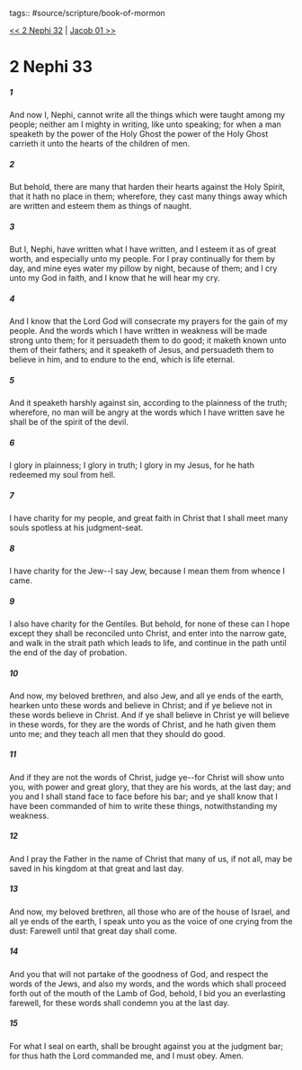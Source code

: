 tags:: #source/scripture/book-of-mormon

[<< 2 Nephi 32](/Book_of_Mormon/02_2_Nephi/2_Nephi_32.md) | [Jacob 01 >>](/Book_of_Mormon/03_Jacob/Jacob_01.md)

# 2 Nephi 33

##### 1

And now I, Nephi, cannot write all the things which were taught among my people; neither am I mighty in writing, like unto speaking; for when a man speaketh by the power of the Holy Ghost the power of the Holy Ghost carrieth it unto the hearts of the children of men.

##### 2

But behold, there are many that harden their hearts against the Holy Spirit, that it hath no place in them; wherefore, they cast many things away which are written and esteem them as things of naught.

##### 3

But I, Nephi, have written what I have written, and I esteem it as of great worth, and especially unto my people. For I pray continually for them by day, and mine eyes water my pillow by night, because of them; and I cry unto my God in faith, and I know that he will hear my cry.

##### 4

And I know that the Lord God will consecrate my prayers for the gain of my people. And the words which I have written in weakness will be made strong unto them; for it persuadeth them to do good; it maketh known unto them of their fathers; and it speaketh of Jesus, and persuadeth them to believe in him, and to endure to the end, which is life eternal.

##### 5

And it speaketh harshly against sin, according to the plainness of the truth; wherefore, no man will be angry at the words which I have written save he shall be of the spirit of the devil.

##### 6

I glory in plainness; I glory in truth; I glory in my Jesus, for he hath redeemed my soul from hell.

##### 7

I have charity for my people, and great faith in Christ that I shall meet many souls spotless at his judgment-seat.

##### 8

I have charity for the Jew--I say Jew, because I mean them from whence I came.

##### 9

I also have charity for the Gentiles. But behold, for none of these can I hope except they shall be reconciled unto Christ, and enter into the narrow gate, and walk in the strait path which leads to life, and continue in the path until the end of the day of probation.

##### 10

And now, my beloved brethren, and also Jew, and all ye ends of the earth, hearken unto these words and believe in Christ; and if ye believe not in these words believe in Christ. And if ye shall believe in Christ ye will believe in these words, for they are the words of Christ, and he hath given them unto me; and they teach all men that they should do good.

##### 11

And if they are not the words of Christ, judge ye--for Christ will show unto you, with power and great glory, that they are his words, at the last day; and you and I shall stand face to face before his bar; and ye shall know that I have been commanded of him to write these things, notwithstanding my weakness.

##### 12

And I pray the Father in the name of Christ that many of us, if not all, may be saved in his kingdom at that great and last day.

##### 13

And now, my beloved brethren, all those who are of the house of Israel, and all ye ends of the earth, I speak unto you as the voice of one crying from the dust: Farewell until that great day shall come.

##### 14

And you that will not partake of the goodness of God, and respect the words of the Jews, and also my words, and the words which shall proceed forth out of the mouth of the Lamb of God, behold, I bid you an everlasting farewell, for these words shall condemn you at the last day.

##### 15

For what I seal on earth, shall be brought against you at the judgment bar; for thus hath the Lord commanded me, and I must obey. Amen.
